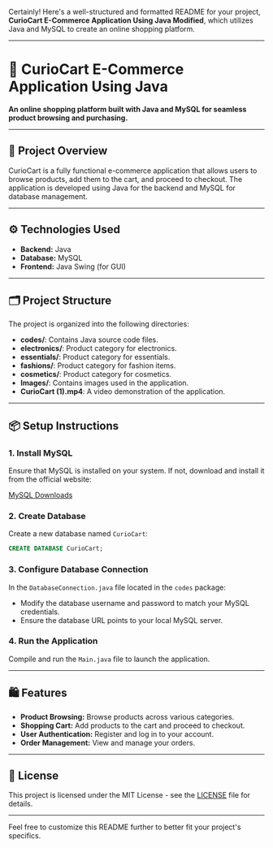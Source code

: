 Certainly! Here's a well-structured and formatted README for your project, **CurioCart E-Commerce Application Using Java Modified**, which utilizes Java and MySQL to create an online shopping platform.

---

# 🛒 CurioCart E-Commerce Application Using Java

**An online shopping platform built with Java and MySQL for seamless product browsing and purchasing.**

---

## 📌 Project Overview

CurioCart is a fully functional e-commerce application that allows users to browse products, add them to the cart, and proceed to checkout. The application is developed using Java for the backend and MySQL for database management.

---

## ⚙️ Technologies Used

* **Backend:** Java
* **Database:** MySQL
* **Frontend:** Java Swing (for GUI)

---

## 🗂️ Project Structure

The project is organized into the following directories:

* **codes/**: Contains Java source code files.
* **electronics/**: Product category for electronics.
* **essentials/**: Product category for essentials.
* **fashions/**: Product category for fashion items.
* **cosmetics/**: Product category for cosmetics.
* **Images/**: Contains images used in the application.
* **CurioCart (1).mp4**: A video demonstration of the application.

---

## 📦 Setup Instructions

### 1. Install MySQL

Ensure that MySQL is installed on your system. If not, download and install it from the official website:

[MySQL Downloads](https://dev.mysql.com/downloads/installer/)

### 2. Create Database

Create a new database named `CurioCart`:

```sql
CREATE DATABASE CurioCart;
```

### 3. Configure Database Connection

In the `DatabaseConnection.java` file located in the `codes` package:

* Modify the database username and password to match your MySQL credentials.
* Ensure the database URL points to your local MySQL server.

### 4. Run the Application

Compile and run the `Main.java` file to launch the application.

---

## 🛍️ Features

* **Product Browsing:** Browse products across various categories.
* **Shopping Cart:** Add products to the cart and proceed to checkout.
* **User Authentication:** Register and log in to your account.
* **Order Management:** View and manage your orders.

---


## 📄 License

This project is licensed under the MIT License - see the [LICENSE](LICENSE) file for details.

---

Feel free to customize this README further to better fit your project's specifics.
